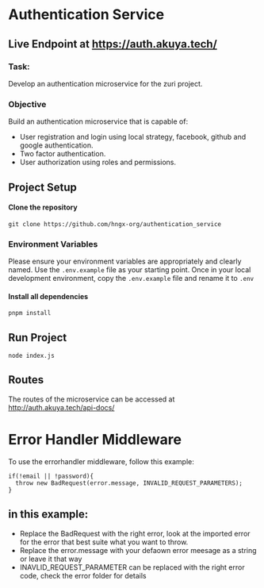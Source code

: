 # Authentication Service

## Live Endpoint at https://auth.akuya.tech/

### Task:
Develop an authentication microservice for the zuri project.
### Objective
 Build an authentication microservice that is capable of:
 - User registration and login using local strategy, facebook, github and google authentication.
 - Two factor authentication.
 - User authorization using roles and permissions.

## Project Setup
#### Clone the repository 
```
git clone https://github.com/hngx-org/authentication_service
```
### Environment Variables

Please ensure your environment variables are appropriately and clearly named.
Use the `.env.example` file as your starting point. Once in your local development environment, copy the `.env.example` file and rename it to `.env`

#### Install all dependencies
```
pnpm install
```
## Run Project
```
node index.js
```

## Routes

The routes of the microservice can be accessed at http://auth.akuya.tech/api-docs/

# Error Handler Middleware

To use the errorhandler middleware, follow this example:

```
if(!email || !password){
  throw new BadRequest(error.message, INVALID_REQUEST_PARAMETERS);
}
```
## in this example:
- Replace the BadRequest with the right error, look at the imported error for the error that best suite what you want 
to throw.
- Replace the error.message with your defaown error meesage as a string or leave it that way
- INAVLID_REQUEST_PARAMETER can be replaced with the right error code, check the error folder for details 
